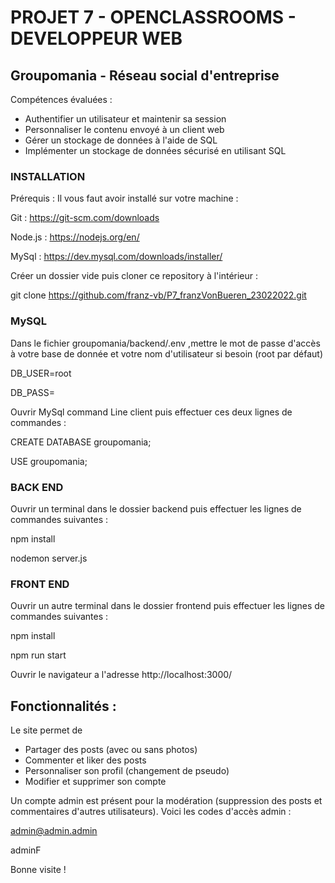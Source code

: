 # PROJET 7 - OPENCLASSROOMS - DEVELOPPEUR WEB

## Groupomania - Réseau social d'entreprise

Compétences évaluées :

- Authentifier un utilisateur et maintenir sa session
- Personnaliser le contenu envoyé à un client web
- Gérer un stockage de données à l'aide de SQL
- Implémenter un stockage de données sécurisé en utilisant SQL

### INSTALLATION

Prérequis :
Il vous faut avoir installé sur votre machine :

Git : https://git-scm.com/downloads

Node.js : https://nodejs.org/en/

MySql : https://dev.mysql.com/downloads/installer/

Créer un dossier vide puis cloner ce repository à l'intérieur :

git clone https://github.com/franz-vb/P7_franzVonBueren_23022022.git

### MySQL

Dans le fichier groupomania/backend/.env ,mettre le mot de passe d'accès à votre base de donnée et votre nom d'utilisateur si besoin (root par défaut)

DB_USER=root

DB_PASS=

Ouvrir MySql command Line client puis effectuer ces deux lignes de commandes :

CREATE DATABASE groupomania;

USE groupomania;
### BACK END

Ouvrir un terminal dans le dossier backend puis effectuer les lignes de commandes suivantes :

npm install

nodemon server.js

### FRONT END

Ouvrir un autre terminal dans le dossier frontend puis effectuer les lignes de commandes suivantes :

npm install

npm run start

Ouvrir le navigateur a l'adresse http://localhost:3000/

## Fonctionnalités :

Le site permet de

- Partager des posts (avec ou sans photos)
- Commenter et liker des posts
- Personnaliser son profil (changement de pseudo)
- Modifier et supprimer son compte

Un compte admin est présent pour la modération (suppression des posts et commentaires d'autres utilisateurs).
Voici les codes d'accès admin :

admin@admin.admin

adminF

Bonne visite !
